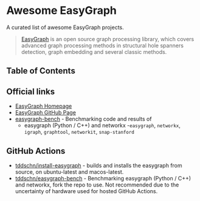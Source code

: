 # Awesome EasyGraph

A curated list of awesome EasyGraph projects.

> [EasyGraph](eg) is an open source graph processing library, which covers advanced graph processing methods in structural hole spanners detection, graph embedding and several classic methods.

## Table of Contents

## Official links

- [EasyGraph Homepage](eg)
- [EasyGraph GitHub Page](eg-github)
- [easygraph-bench](eg-bench) - Benchmarking code and results of 
  - easygraph (Python / C++) and networkx
  -`easygraph`, `networkx`, `igraph`, `graphtool`, `networkit`, `snap-stanford` 
  
## GitHub Actions
- [tddschn/install-easygraph](https://github.com/marketplace/actions/install-easygraph) - builds and installs the easygraph from source, on ubuntu-latest and macos-latest.
- [tddschn/easygraph-bench](eg-bench-actions) - Benchmarking easygraph (Python / C++) and networkx, fork the repo to use. Not recommended due to the uncertainty of hardware used for hosted GitHub Actions.

[eg]: https://easy-graph.github.io/
[eg-github]: https://github.com/easy-graph/Easy-Graph
[eg-bench]: https://github.com/tddschn/easygraph-bench
[eg-bench-actions]: https://github.com/tddschn/easygraph-bench-actions

